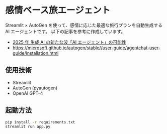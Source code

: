# 感情ベース旅エージェント

Streamlit × AutoGen を使って、感情に応じた最適な旅行プランを自動生成する AI エージェントです。
以下の記事を参考に作成しています。

- [2025 年 生成 AI の新たな波「AI エージェント」の可能性](https://qiita.com/ksonoda/items/08bdfadfb760043f2183)
- https://microsoft.github.io/autogen/stable//user-guide/agentchat-user-guide/installation.html

## 使用技術

- Streamlit
- AutoGen (pyautogen)
- OpenAI GPT-4

## 起動方法

```bash
pip install -r requirements.txt
streamlit run app.py
```
